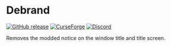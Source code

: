 # Debrand

[![GitHub release](https://img.shields.io/github/release/haykam821/Debrand.svg?style=popout&label=github)](https://github.com/haykam821/Debrand/releases/latest)
[![CurseForge](https://img.shields.io/static/v1?style=popout&label=curseforge&message=project&color=6441A4)](https://www.curseforge.com/minecraft/mc-mods/debrand)
[![Discord](https://img.shields.io/static/v1?style=popout&label=chat&message=discord&color=7289DA)](https://discord.gg/rNq4J2g)

Removes the modded notice on the window title and title screen.

